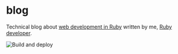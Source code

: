 # blog

Technical blog about [web development in Ruby](https://torrocus.com/blog/)
written by me, [Ruby developer](https://torrocus.com).

![Build and deploy](https://github.com/torrocus/blog/workflows/deployment/badge.svg)
